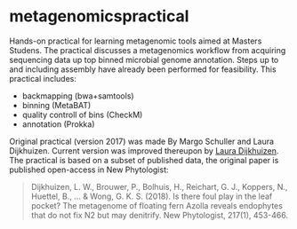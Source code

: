 # metagenomicspractical
Hands-on practical for learning metagenomic tools aimed at Masters Studens. The practical discusses a metagenomics workflow from acquiring sequencing data up top binned microbial genome annotation. Steps up to and including assembly have already been performed for feasibility. This practical includes:
* backmapping (bwa+samtools)
* binning (MetaBAT)
* quality controll of bins (CheckM)
* annotation (Prokka)


Original practical (version 2017) was made By Margo Schuller and Laura Dijkhuizen. Current version was improved thereupon by [Laura Dijkhuizen](https://www.uu.nl/medewerkers/LWDijkhuizen). The practical is based on a subset of published data, the original paper is published open-access in New Phytologist: 
>Dijkhuizen, L. W., Brouwer, P., Bolhuis, H., Reichart, G. J., Koppers, N., Huettel, B., ... & Wong, G. K. S. (2018). Is there foul play in the leaf pocket? The metagenome of floating fern Azolla reveals endophytes that do not fix N2 but may denitrify. New Phytologist, 217(1), 453-466.
